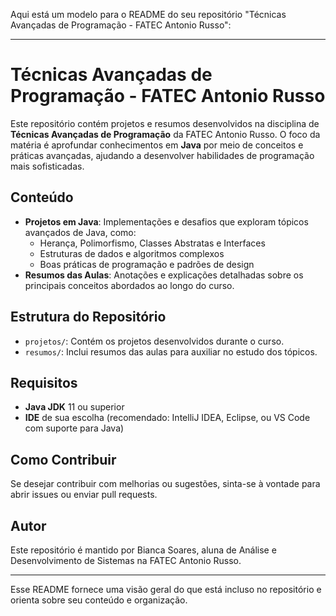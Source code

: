 Aqui está um modelo para o README do seu repositório "Técnicas Avançadas de Programação - FATEC Antonio Russo":

---

# Técnicas Avançadas de Programação - FATEC Antonio Russo

Este repositório contém projetos e resumos desenvolvidos na disciplina de **Técnicas Avançadas de Programação** da FATEC Antonio Russo. O foco da matéria é aprofundar conhecimentos em **Java** por meio de conceitos e práticas avançadas, ajudando a desenvolver habilidades de programação mais sofisticadas.

## Conteúdo

- **Projetos em Java**: Implementações e desafios que exploram tópicos avançados de Java, como:
  - Herança, Polimorfismo, Classes Abstratas e Interfaces
  - Estruturas de dados e algoritmos complexos
  - Boas práticas de programação e padrões de design
- **Resumos das Aulas**: Anotações e explicações detalhadas sobre os principais conceitos abordados ao longo do curso.

## Estrutura do Repositório

- `projetos/`: Contém os projetos desenvolvidos durante o curso.
- `resumos/`: Inclui resumos das aulas para auxiliar no estudo dos tópicos.

## Requisitos

- **Java JDK** 11 ou superior
- **IDE** de sua escolha (recomendado: IntelliJ IDEA, Eclipse, ou VS Code com suporte para Java)

## Como Contribuir

Se desejar contribuir com melhorias ou sugestões, sinta-se à vontade para abrir issues ou enviar pull requests.

## Autor

Este repositório é mantido por Bianca Soares, aluna de Análise e Desenvolvimento de Sistemas na FATEC Antonio Russo.

---

Esse README fornece uma visão geral do que está incluso no repositório e orienta sobre seu conteúdo e organização.

